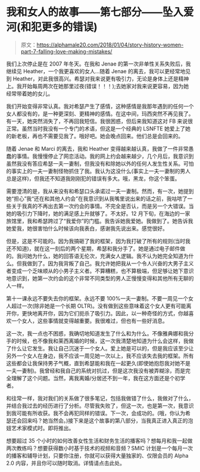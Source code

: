 # 我和女人的故事——第七部分——坠入爱河(和犯更多的错误)

> 原文：<https://alphamale20.com/2018/01/04/story-history-women-part-7-falling-love-making-mistakes/>

我们上次停止是在 2007 年冬天。在我和 Jenae 的第一次非单性关系失败后，我继续见 Heather，一个我更喜欢的女人…随着 Jenae 的离去，我可以更经常地见到 Heather，对此我很高兴。希瑟对我来说更有吸引力，无论是身体上还是精神上。我开始每周两次在她那里过夜(错误！！！);去她家对我来说更容易，因为她经常带着她的女儿。

我们开始变得非常认真。我对希瑟产生了感情，这种感情是我那年遇到的任何一个女人都没有的，是一种更深刻、更精神的感情。在这中间，玛西突然不再见我了。有一天，她突然消失了，不再回我短信。我很困惑，但后来我知道这对 FB 来说很正常。虽然当时我没有一个专门的术语，但这是一个经典的 LSNFTE 她爱上了她的新老板，再也不需要见我了。哦好吧。她会晚点回来。他们总是会回来的。

随着 Jenae 和 Marci 的离去，我和 Heather 变得越来越认真，我做了一件非常愚蠢的事情。我慢慢停止了网恋活动。我的网上约会越来越少，几个月后，我意识到虽然我没有答应希瑟一夫一妻制，但我没有和除她以外的任何人发生性关系。可怕的事实上的一夫一妻制怪物抓住了我。我认为这没什么(事实上一夫一妻制的男人总是这样)，但我还不知道我刚刚犯的错误有多大。哦，黑龙，你这个笨蛋。

需要澄清的是，我从来没有和希瑟口头承诺过一夫一妻制。然而，有一次，她提到她“担心”我“还在和其他人约会”在我意识到从我嘴里说出来的话之前，我咕哝了一些关于我真的不再出去第一次约会的事情。不完全是否认，而是另一个大错误。当她的吸引力下降时，她的满足感上升就够了。不太好。12 月下旬，在海边的一家旅馆里，我和希瑟跨过了“我爱你”的门槛。我告诉她我爱她。我做到了。她告诉我她爱我，她很害怕什么时候该向我表白，感谢我先说出来。感觉很好。

但是，这是不可能的。因为我搞砸了我的框架，因为我打破了所有的规则(当时我还不知道)，就在这一刻后的两个星期，希瑟和我分手了。她是通过电子邮件做的。我问她为什么，她的回答语无伦次，充满女人逻辑。我不认为她完全知道为什么。但我做到了。因为我背叛了自己。我允许她把我从一个令人兴奋的大男子主义者变成一个乏味顺从的小男子主义者。不算糟糕，也不算极端，但足够让她下意识地意识到，她第一次约会的这个非常不同类型的男人正慢慢变得和其他所有无聊的人一样。

第十一课永远不要失去你的框架。永远不要 100%一夫一妻制。不要一周见一个女人超过一次(除非她是一个长期 OLTR)。没有做到这些意味着这个女人更有可能离开你，更快地离开你，因为它们扼杀了吸引力。因此，以一种奇怪的方式，你越喜欢一个女人，这些事情就变得越重要。我很难过，但也有一些好消息。

这一次，我一点也不困惑，我确切地知道发生了什么和为什么。不像雅典娜和我分手的时候，也不像我和莱西离婚的时候，这一次我清楚地知道为什么会这样，我做了什么让它发生。我让自己沉迷于一个女人。爱上她是可以的，但是我应该至少让另外一个女人在身边，我不应该一周见她一次以上，我不应该失去我的框架。所有这些都会让我保持男子气概，直到希瑟能和我在一起更久(即使她抱怨我对她不是一夫一妻制)。我曾经和我自己的系统对抗过，但是这次我没有被弄糊涂，而是完全理解了这个问题。当然，离我离婚/分居还不到一年，我在这方面还是个初学者。

和往常一样，我对我们的关系做了很多笔记，包括我做错了什么，我做对了什么，并结合我过去的经历进行了分析。尽管我失败了，但这一次，也是第一次，我意识到我可能有所收获。我不会再犯同样的错误。下一次，会成功的。(哦，你认为希瑟还会回来吗？她当然会。)接下来是这个故事的第八部分，当我真正进入真正的泡妞艺术家模式时。即将推出。

想要超过 35 个小时的如何改善女性生活和财务生活的播客吗？想每月和我一起做两次教练吗？想要获得数小时基于技术的视频和音频？SMIC 计划是一个每月一次的播客和辅导计划，只要你注册，你就可以获得大量独家的、仅限会员的 Alpha 2.0 内容，并且你可以随时取消。详情请点击此处。